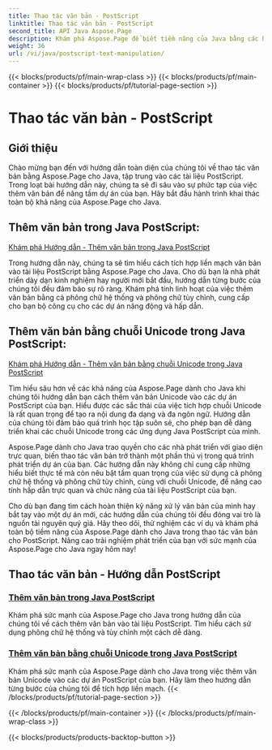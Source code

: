 ```yaml
---
title: Thao tác văn bản - PostScript
linktitle: Thao tác văn bản - PostScript
second_title: API Java Aspose.Page
description: Khám phá Aspose.Page để biết tiềm năng của Java bằng các hướng dẫn PostScript. Thêm văn bản, bao gồm cả chuỗi Unicode, để nâng cao dự án của bạn một cách dễ dàng.
weight: 36
url: /vi/java/postscript-text-manipulation/
---
```


{{< blocks/products/pf/main-wrap-class >}}
{{< blocks/products/pf/main-container >}}
{{< blocks/products/pf/tutorial-page-section >}}

# Thao tác văn bản - PostScript


## Giới thiệu

Chào mừng bạn đến với hướng dẫn toàn diện của chúng tôi về thao tác văn bản bằng Aspose.Page cho Java, tập trung vào các tài liệu PostScript. Trong loạt bài hướng dẫn này, chúng ta sẽ đi sâu vào sự phức tạp của việc thêm văn bản để nâng tầm dự án của bạn. Hãy bắt đầu hành trình khai thác toàn bộ khả năng của Aspose.Page cho Java.

## Thêm văn bản trong Java PostScript:
[Khám phá Hướng dẫn - Thêm văn bản trong Java PostScript](./add-text/)

Trong hướng dẫn này, chúng ta sẽ tìm hiểu cách tích hợp liền mạch văn bản vào tài liệu PostScript bằng Aspose.Page cho Java. Cho dù bạn là nhà phát triển dày dạn kinh nghiệm hay người mới bắt đầu, hướng dẫn từng bước của chúng tôi đều đảm bảo sự rõ ràng. Khám phá tính linh hoạt của việc thêm văn bản bằng cả phông chữ hệ thống và phông chữ tùy chỉnh, cung cấp cho bạn bộ công cụ cho các dự án năng động và hấp dẫn.

## Thêm văn bản bằng chuỗi Unicode trong Java PostScript:
[Khám phá Hướng dẫn - Thêm văn bản bằng chuỗi Unicode trong Java PostScript](./add-text-unicode/)

Tìm hiểu sâu hơn về các khả năng của Aspose.Page dành cho Java khi chúng tôi hướng dẫn bạn cách thêm văn bản Unicode vào các dự án PostScript của bạn. Hiểu được các sắc thái của việc tích hợp chuỗi Unicode là rất quan trọng để tạo ra nội dung đa dạng và đa ngôn ngữ. Hướng dẫn của chúng tôi đảm bảo quá trình học tập suôn sẻ, cho phép bạn dễ dàng triển khai các chuỗi Unicode trong các ứng dụng Java PostScript của mình.

Aspose.Page dành cho Java trao quyền cho các nhà phát triển với giao diện trực quan, biến thao tác văn bản trở thành một phần thú vị trong quá trình phát triển dự án của bạn. Các hướng dẫn này không chỉ cung cấp những hiểu biết thực tế mà còn nêu bật tầm quan trọng của việc sử dụng cả phông chữ hệ thống và phông chữ tùy chỉnh, cùng với chuỗi Unicode, để nâng cao tính hấp dẫn trực quan và chức năng của tài liệu PostScript của bạn.

Cho dù bạn đang tìm cách hoàn thiện kỹ năng xử lý văn bản của mình hay bắt tay vào một dự án mới, các hướng dẫn của chúng tôi đều đóng vai trò là nguồn tài nguyên quý giá. Hãy theo dõi, thử nghiệm các ví dụ và khám phá toàn bộ tiềm năng của Aspose.Page dành cho Java trong thao tác văn bản cho PostScript. Nâng cao trải nghiệm phát triển của bạn với sức mạnh của Aspose.Page cho Java ngay hôm nay!
## Thao tác văn bản - Hướng dẫn PostScript
### [Thêm văn bản trong Java PostScript](./add-text/)
Khám phá sức mạnh của Aspose.Page cho Java trong hướng dẫn của chúng tôi về cách thêm văn bản vào tài liệu PostScript. Tìm hiểu cách sử dụng phông chữ hệ thống và tùy chỉnh một cách dễ dàng.
### [Thêm văn bản bằng chuỗi Unicode trong Java PostScript](./add-text-unicode/)
Khám phá sức mạnh của Aspose.Page dành cho Java trong việc thêm văn bản Unicode vào các dự án PostScript của bạn. Hãy làm theo hướng dẫn từng bước của chúng tôi để tích hợp liền mạch.
{{< /blocks/products/pf/tutorial-page-section >}}

{{< /blocks/products/pf/main-container >}}
{{< /blocks/products/pf/main-wrap-class >}}

{{< blocks/products/products-backtop-button >}}
